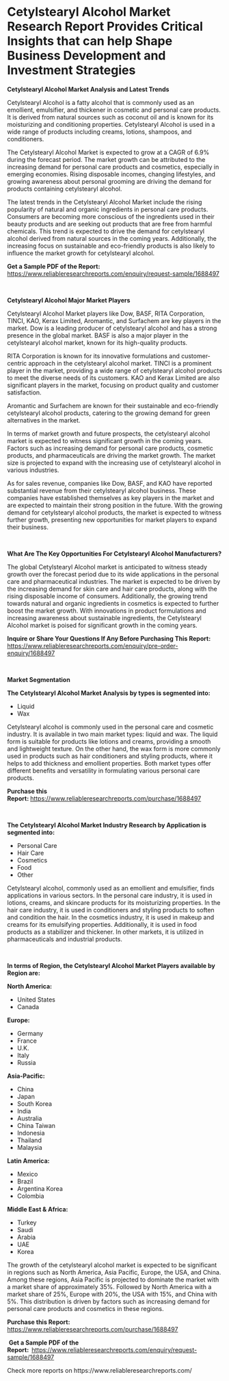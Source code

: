 <p><h1>Cetylstearyl Alcohol Market Research Report Provides Critical Insights that can help Shape Business Development and Investment Strategies</h1></p><p><strong>Cetylstearyl Alcohol Market Analysis and Latest Trends</strong></p>
<p><p>Cetylstearyl Alcohol is a fatty alcohol that is commonly used as an emollient, emulsifier, and thickener in cosmetic and personal care products. It is derived from natural sources such as coconut oil and is known for its moisturizing and conditioning properties. Cetylstearyl Alcohol is used in a wide range of products including creams, lotions, shampoos, and conditioners.</p><p>The Cetylstearyl Alcohol Market is expected to grow at a CAGR of 6.9% during the forecast period. The market growth can be attributed to the increasing demand for personal care products and cosmetics, especially in emerging economies. Rising disposable incomes, changing lifestyles, and growing awareness about personal grooming are driving the demand for products containing cetylstearyl alcohol.</p><p>The latest trends in the Cetylstearyl Alcohol Market include the rising popularity of natural and organic ingredients in personal care products. Consumers are becoming more conscious of the ingredients used in their beauty products and are seeking out products that are free from harmful chemicals. This trend is expected to drive the demand for cetylstearyl alcohol derived from natural sources in the coming years. Additionally, the increasing focus on sustainable and eco-friendly products is also likely to influence the market growth for cetylstearyl alcohol.</p></p>
<p><strong>Get a Sample PDF of the Report:&nbsp;</strong> <a href="https://www.reliableresearchreports.com/enquiry/request-sample/1688497">https://www.reliableresearchreports.com/enquiry/request-sample/1688497</a></p>
<p>&nbsp;</p>
<p><strong>Cetylstearyl Alcohol Major Market Players</strong></p>
<p><p>Cetylstearyl Alcohol Market players like Dow, BASF, RITA Corporation, TINCI, KAO, Kerax Limited, Aromantic, and Surfachem are key players in the market. Dow is a leading producer of cetylstearyl alcohol and has a strong presence in the global market. BASF is also a major player in the cetylstearyl alcohol market, known for its high-quality products.</p><p>RITA Corporation is known for its innovative formulations and customer-centric approach in the cetylstearyl alcohol market. TINCI is a prominent player in the market, providing a wide range of cetylstearyl alcohol products to meet the diverse needs of its customers. KAO and Kerax Limited are also significant players in the market, focusing on product quality and customer satisfaction.</p><p>Aromantic and Surfachem are known for their sustainable and eco-friendly cetylstearyl alcohol products, catering to the growing demand for green alternatives in the market.</p><p>In terms of market growth and future prospects, the cetylstearyl alcohol market is expected to witness significant growth in the coming years. Factors such as increasing demand for personal care products, cosmetic products, and pharmaceuticals are driving the market growth. The market size is projected to expand with the increasing use of cetylstearyl alcohol in various industries.</p><p>As for sales revenue, companies like Dow, BASF, and KAO have reported substantial revenue from their cetylstearyl alcohol business. These companies have established themselves as key players in the market and are expected to maintain their strong position in the future. With the growing demand for cetylstearyl alcohol products, the market is expected to witness further growth, presenting new opportunities for market players to expand their business.</p></p>
<p>&nbsp;</p>
<p><strong>What Are The Key Opportunities For Cetylstearyl Alcohol Manufacturers?</strong></p>
<p><p>The global Cetylstearyl Alcohol market is anticipated to witness steady growth over the forecast period due to its wide applications in the personal care and pharmaceutical industries. The market is expected to be driven by the increasing demand for skin care and hair care products, along with the rising disposable income of consumers. Additionally, the growing trend towards natural and organic ingredients in cosmetics is expected to further boost the market growth. With innovations in product formulations and increasing awareness about sustainable ingredients, the Cetylstearyl Alcohol market is poised for significant growth in the coming years.</p></p>
<p><strong>Inquire or Share Your Questions If Any Before Purchasing This Report:</strong> <a href="https://www.reliableresearchreports.com/enquiry/pre-order-enquiry/1688497">https://www.reliableresearchreports.com/enquiry/pre-order-enquiry/1688497</a></p>
<p>&nbsp;</p>
<p><strong>Market Segmentation</strong></p>
<p><strong>The Cetylstearyl Alcohol Market Analysis by types is segmented into:</strong></p>
<p><ul><li>Liquid</li><li>Wax</li></ul></p>
<p><p>Cetylstearyl alcohol is commonly used in the personal care and cosmetic industry. It is available in two main market types: liquid and wax. The liquid form is suitable for products like lotions and creams, providing a smooth and lightweight texture. On the other hand, the wax form is more commonly used in products such as hair conditioners and styling products, where it helps to add thickness and emollient properties. Both market types offer different benefits and versatility in formulating various personal care products.</p></p>
<p><strong>Purchase this Report:&nbsp;</strong><a href="https://www.reliableresearchreports.com/purchase/1688497">https://www.reliableresearchreports.com/purchase/1688497</a></p>
<p>&nbsp;</p>
<p><strong>The Cetylstearyl Alcohol Market Industry Research by Application is segmented into:</strong></p>
<p><ul><li>Personal Care</li><li>Hair Care</li><li>Cosmetics</li><li>Food</li><li>Other</li></ul></p>
<p><p>Cetylstearyl alcohol, commonly used as an emollient and emulsifier, finds applications in various sectors. In the personal care industry, it is used in lotions, creams, and skincare products for its moisturizing properties. In the hair care industry, it is used in conditioners and styling products to soften and condition the hair. In the cosmetics industry, it is used in makeup and creams for its emulsifying properties. Additionally, it is used in food products as a stabilizer and thickener. In other markets, it is utilized in pharmaceuticals and industrial products.</p></p>
<p>&nbsp;</p>
<p><strong>In terms of Region, the Cetylstearyl Alcohol Market Players available by Region are:</strong></p>
<p>
    <p> <strong> North America: </strong>
        <ul>
            <li>United States</li>
            <li>Canada</li>
        </ul>
        </p> 
    <p> <strong> Europe: </strong>
        <ul>
            <li>Germany</li>
            <li>France</li>
            <li>U.K.</li>
            <li>Italy</li>
            <li>Russia</li>
        </ul>
        </p> 
    <p> <strong> Asia-Pacific: </strong>
        <ul>
            <li>China</li>
            <li>Japan</li>
            <li>South Korea</li>
            <li>India</li>
            <li>Australia</li>
            <li>China Taiwan</li>
            <li>Indonesia</li>
            <li>Thailand</li>
            <li>Malaysia</li>
        </ul>
        </p> 
    <p> <strong> Latin America: </strong>
        <ul>
            <li>Mexico</li>
            <li>Brazil</li>
            <li>Argentina Korea</li>
            <li>Colombia</li>
        </ul>
        </p> 
    <p> <strong> Middle East & Africa: </strong>
        <ul>
            <li>Turkey</li>
            <li>Saudi</li>
            <li>Arabia</li>
            <li>UAE</li>
            <li>Korea</li>
        </ul>
    </p>
    </p>
<p><p>The growth of the cetylstearyl alcohol market is expected to be significant in regions such as North America, Asia Pacific, Europe, the USA, and China. Among these regions, Asia Pacific is projected to dominate the market with a market share of approximately 35%. Followed by North America with a market share of 25%, Europe with 20%, the USA with 15%, and China with 5%. This distribution is driven by factors such as increasing demand for personal care products and cosmetics in these regions.</p></p>
<p><strong>Purchase this Report: </strong><a href="https://www.reliableresearchreports.com/purchase/1688497">https://www.reliableresearchreports.com/purchase/1688497</a></p>
<p>&nbsp;<strong>Get a Sample PDF of the Report:&nbsp;&nbsp;</strong><a href="https://www.reliableresearchreports.com/enquiry/request-sample/1688497">https://www.reliableresearchreports.com/enquiry/request-sample/1688497</a></p>
<p><strong></strong></p>
<p>Check more reports on https://www.reliableresearchreports.com/</p>